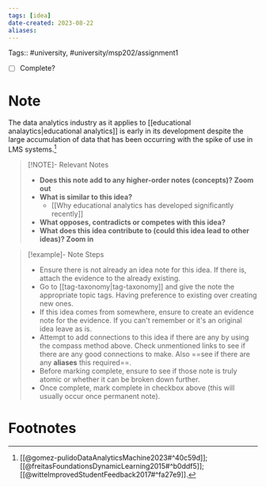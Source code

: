 ```yaml
---
tags: [idea]
date-created: 2023-08-22
aliases:
---
```

Tags:: #university, #university/msp202/assignment1 

- [ ] Complete?

# Note

The data analytics industry as it applies to [[educational analaytics|educational analytics]] is early in its development despite the large accumulation of data that has been occurring with the spike of use in LMS systems.[^1]

> [!NOTE]- Relevant Notes
> 
> - **Does this note add to any higher-order notes (concepts)? Zoom out**
> - **What is similar to this idea?**
> 	- [[Why educational analytics has developed significantly recently]]
> - **What opposes, contradicts or competes with this idea?**
> - **What does this idea contribute to (could this idea lead to other ideas)? Zoom in**

> [!example]- Note Steps
> 
> - Ensure there is not already an idea note for this idea. If there is, attach the evidence to the already existing.
> - Go to [[tag-taxonomy|tag-taxonomy]] and give the note the appropriate topic tags. Having preference to existing over creating new ones.
> - If this idea comes from somewhere, ensure to create an evidence note for the evidence. If you can't remember or it's an original idea leave as is.
> - Attempt to add connections to this idea if there are any by using the compass method above. Check unmentioned links to see if there are any good connections to make. Also ==see if there are any **aliases** this required==.
> - Before marking complete, ensure to see if those note is truly atomic or whether it can be broken down further.
> - Once complete, mark complete in checkbox above (this will usually occur once permanent note).


# Footnotes

[^1]: [[@gomez-pulidoDataAnalyticsMachine2023#^40c59d]]; [[@freitasFoundationsDynamicLearning2015#^b0ddf5]]; [[@witteImprovedStudentFeedback2017#^fa27e9]].